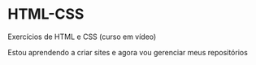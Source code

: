 # HTML-CSS
 Exercícios de HTML e CSS (curso em vídeo)

Estou aprendendo a criar sites e agora vou gerenciar meus repositórios